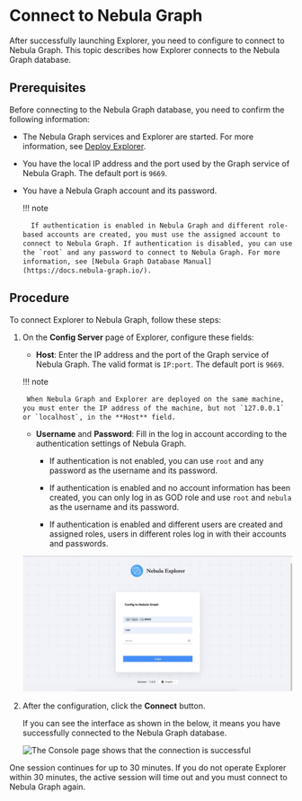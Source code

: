 # Connect to Nebula Graph

After successfully launching Explorer, you need to configure to connect to Nebula Graph. This topic describes how Explorer connects to the Nebula Graph database.

## Prerequisites

Before connecting to the Nebula Graph database, you need to confirm the following information:

- The Nebula Graph services and Explorer are started. For more information, see [Deploy Explorer](../deploy-connect/ex-ug-connect.md).

- You have the local IP address and the port used by the Graph service of Nebula Graph. The default port is `9669`.

- You have a Nebula Graph account and its password.

  !!! note
        
        If authentication is enabled in Nebula Graph and different role-based accounts are created, you must use the assigned account to connect to Nebula Graph. If authentication is disabled, you can use the `root` and any password to connect to Nebula Graph. For more information, see [Nebula Graph Database Manual](https://docs.nebula-graph.io/).

## Procedure

To connect Explorer to Nebula Graph, follow these steps:

1. On the **Config Server** page of Explorer, configure these fields:

   - **Host**: Enter the IP address and the port of the Graph service of Nebula Graph. The valid format is `IP:port`. The default port is `9669`.  

    !!! note

        When Nebula Graph and Explorer are deployed on the same machine, you must enter the IP address of the machine, but not `127.0.0.1` or `localhost`, in the **Host** field.

   - **Username** and **Password**: Fill in the log in account according to the authentication settings of Nebula Graph.

      - If authentication is not enabled, you can use `root` and any password as the username and its password.

      - If authentication is enabled and no account information has been created, you can only log in as GOD role and use `root` and `nebula` as the username and its password.

      - If authentication is enabled and different users are created and assigned roles, users in different roles log in with their accounts and passwords.

   ![The Config Server page shows the fields to be configured for connection](../figs/ex-ug-050.png "Config Server")

2. After the configuration, click the **Connect** button.

   If you can see the interface as shown in the below, it means you have successfully connected to the Nebula Graph database.

   ![The Console page shows that the connection is successful](../figs/st-ug-051.png "Nebula Graph is connected")

One session continues for up to 30 minutes. If you do not operate Explorer within 30 minutes, the active session will time out and you must connect to Nebula Graph again.